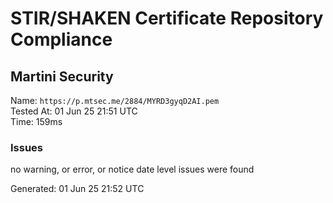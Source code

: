# STIR/SHAKEN Certificate Repository Compliance

## Martini Security

Name: `https://p.mtsec.me/2884/MYRD3gyqD2AI.pem`\
Tested At: 01 Jun 25 21:51 UTC\
Time: 159ms

### Issues

no warning, or error, or notice date level issues were found

Generated: 01 Jun 25 21:52 UTC